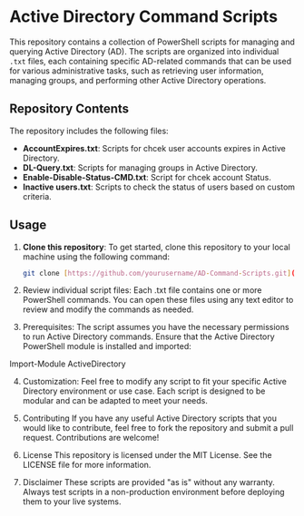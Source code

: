 # Active Directory Command Scripts

This repository contains a collection of PowerShell scripts for managing and querying Active Directory (AD). The scripts are organized into individual `.txt` files, each containing specific AD-related commands that can be used for various administrative tasks, such as retrieving user information, managing groups, and performing other Active Directory operations.

## Repository Contents

The repository includes the following files:

- **AccountExpires.txt**: Scripts for chcek user accounts expires in Active Directory.
- **DL-Query.txt**: Scripts for managing groups in Active Directory.
- **Enable-Disable-Status-CMD.txt**: Script for chcek account Status.
- **Inactive users.txt**: Scripts to check the status of users based on custom criteria.

## Usage

1. **Clone this repository**:
   To get started, clone this repository to your local machine using the following command:
   ```bash
   git clone [https://github.com/yourusername/AD-Command-Scripts.git](https://github.com/Akashgowda-hub/AD.git)


2. Review individual script files: Each .txt file contains one or more PowerShell commands. You can open these files using any text editor to review and modify the commands as needed.

3. Prerequisites:
The script assumes you have the necessary permissions to run Active Directory commands.
Ensure that the Active Directory PowerShell module is installed and imported:

Import-Module ActiveDirectory

4. Customization: Feel free to modify any script to fit your specific Active Directory environment or use case. Each script is designed to be modular and can be adapted to meet your needs.

5. Contributing
If you have any useful Active Directory scripts that you would like to contribute, feel free to fork the repository and submit a pull request. Contributions are welcome!

6. License
This repository is licensed under the MIT License. See the LICENSE file for more information.

7. Disclaimer
These scripts are provided "as is" without any warranty. Always test scripts in a non-production environment before deploying them to your live systems.